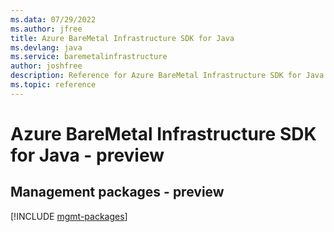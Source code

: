 ```yaml
---
ms.data: 07/29/2022
ms.author: jfree
title: Azure BareMetal Infrastructure SDK for Java
ms.devlang: java
ms.service: baremetalinfrastructure
author: joshfree
description: Reference for Azure BareMetal Infrastructure SDK for Java
ms.topic: reference
---
```

# Azure BareMetal Infrastructure SDK for Java - preview

## Management packages - preview
[!INCLUDE [mgmt-packages](baremetal-infrastructure-mgmt-index.md)]
